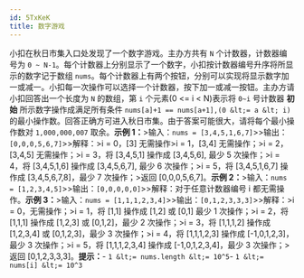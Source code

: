 ```yaml
---
id: 5TxKeK
title: 数字游戏
---
```

小扣在秋日市集入口处发现了一个数字游戏。主办方共有 `N` 个计数器，计数器编号为 `0 ~ N-1`。每个计数器上分别显示了一个数字，小扣按计数器编号升序将所显示的数字记于数组 `nums`。每个计数器上有两个按钮，分别可以实现将显示数字加一或减一。小扣每一次操作可以选择一个计数器，按下加一或减一按钮。主办方请小扣回答出一个长度为 `N` 的数组，第 `i` 个元素(0 &lt;= i &lt; N)表示将 `0~i` 号计数器 **初始** 所示数字操作成满足所有条件 `nums[a]+1 == nums[a+1],(0 &lt;= a &lt; i)` 的最小操作数。回答正确方可进入秋日市集。由于答案可能很大，请将每个最小操作数对 `1,000,000,007` 取余。**示例 1：**&gt;输入：`nums = [3,4,5,1,6,7]`&gt;&gt;输出：`[0,0,0,5,6,7]`&gt;&gt;解释：&gt;i = 0，[3] 无需操作&gt;i = 1，[3,4] 无需操作；&gt;i = 2，[3,4,5] 无需操作；&gt;i = 3，将 [3,4,5,1] 操作成 [3,4,5,6], 最少 5 次操作；&gt;i = 4，将 [3,4,5,1,6] 操作成 [3,4,5,6,7], 最少 6 次操作；&gt;i = 5，将 [3,4,5,1,6,7] 操作成 [3,4,5,6,7,8]，最少 7 次操作；&gt;返回 [0,0,0,5,6,7]。**示例 2：**&gt;输入：`nums = [1,2,3,4,5]`&gt;&gt;输出：`[0,0,0,0,0]`&gt;&gt;解释：对于任意计数器编号 i 都无需操作。**示例 3：**&gt;输入：`nums = [1,1,1,2,3,4]`&gt;&gt;输出：`[0,1,2,3,3,3]`&gt;&gt;解释：&gt;i = 0，无需操作；&gt;i = 1，将 [1,1] 操作成 [1,2] 或 [0,1] 最少 1 次操作；&gt;i = 2，将 [1,1,1] 操作成 [1,2,3] 或 [0,1,2]，最少 2 次操作；&gt;i = 3，将 [1,1,1,2] 操作成 [1,2,3,4] 或 [0,1,2,3]，最少 3 次操作；&gt;i = 4，将 [1,1,1,2,3] 操作成 [-1,0,1,2,3]，最少 3 次操作；&gt;i = 5，将 [1,1,1,2,3,4] 操作成 [-1,0,1,2,3,4]，最少 3 次操作；&gt;返回 [0,1,2,3,3,3]。**提示：**- `1 &lt;= nums.length &lt;= 10^5`- `1 &lt;= nums[i] &lt;= 10^3`